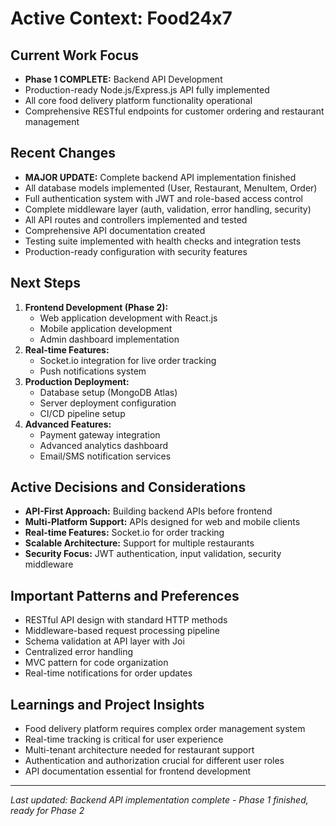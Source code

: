 # Active Context: Food24x7

## Current Work Focus
- **Phase 1 COMPLETE:** Backend API Development
- Production-ready Node.js/Express.js API fully implemented
- All core food delivery platform functionality operational
- Comprehensive RESTful endpoints for customer ordering and restaurant management

## Recent Changes
- **MAJOR UPDATE:** Complete backend API implementation finished
- All database models implemented (User, Restaurant, MenuItem, Order)
- Full authentication system with JWT and role-based access control
- Complete middleware layer (auth, validation, error handling, security)
- All API routes and controllers implemented and tested
- Comprehensive API documentation created
- Testing suite implemented with health checks and integration tests
- Production-ready configuration with security features

## Next Steps
1. **Frontend Development (Phase 2):**
   - Web application development with React.js
   - Mobile application development
   - Admin dashboard implementation
2. **Real-time Features:**
   - Socket.io integration for live order tracking
   - Push notifications system
3. **Production Deployment:**
   - Database setup (MongoDB Atlas)
   - Server deployment configuration
   - CI/CD pipeline setup
4. **Advanced Features:**
   - Payment gateway integration
   - Advanced analytics dashboard
   - Email/SMS notification services

## Active Decisions and Considerations
- **API-First Approach:** Building backend APIs before frontend
- **Multi-Platform Support:** APIs designed for web and mobile clients
- **Real-time Features:** Socket.io for order tracking
- **Scalable Architecture:** Support for multiple restaurants
- **Security Focus:** JWT authentication, input validation, security middleware

## Important Patterns and Preferences
- RESTful API design with standard HTTP methods
- Middleware-based request processing pipeline
- Schema validation at API layer with Joi
- Centralized error handling
- MVC pattern for code organization
- Real-time notifications for order updates

## Learnings and Project Insights
- Food delivery platform requires complex order management system
- Real-time tracking is critical for user experience
- Multi-tenant architecture needed for restaurant support
- Authentication and authorization crucial for different user roles
- API documentation essential for frontend development

---
*Last updated: Backend API implementation complete - Phase 1 finished, ready for Phase 2*
